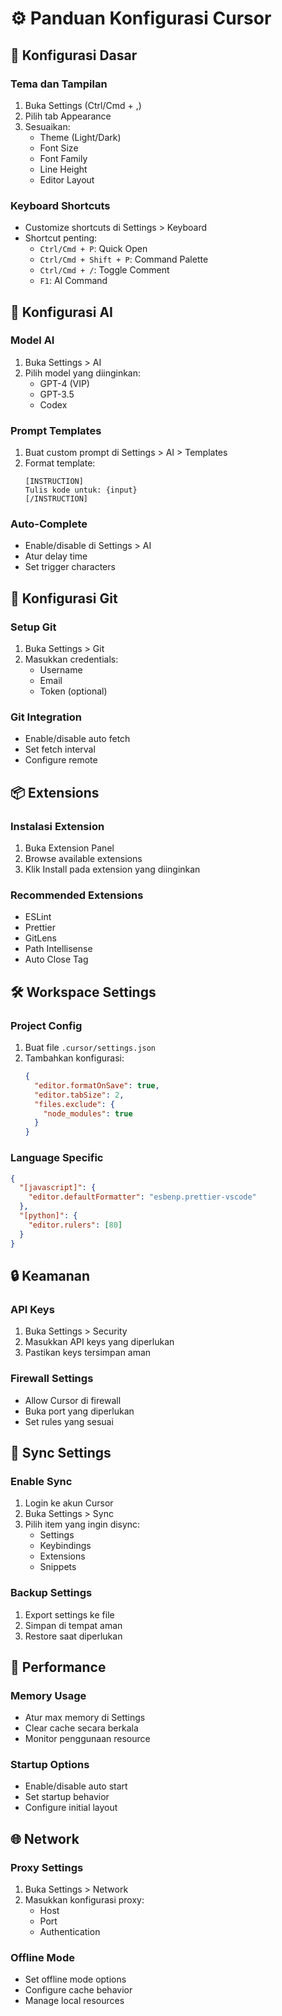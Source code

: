 # ⚙️ Panduan Konfigurasi Cursor

## 🎨 Konfigurasi Dasar

### Tema dan Tampilan
1. Buka Settings (Ctrl/Cmd + ,)
2. Pilih tab Appearance
3. Sesuaikan:
   - Theme (Light/Dark)
   - Font Size
   - Font Family
   - Line Height
   - Editor Layout

### Keyboard Shortcuts
- Customize shortcuts di Settings > Keyboard
- Shortcut penting:
  - `Ctrl/Cmd + P`: Quick Open
  - `Ctrl/Cmd + Shift + P`: Command Palette
  - `Ctrl/Cmd + /`: Toggle Comment
  - `F1`: AI Command

## 🤖 Konfigurasi AI

### Model AI
1. Buka Settings > AI
2. Pilih model yang diinginkan:
   - GPT-4 (VIP)
   - GPT-3.5
   - Codex

### Prompt Templates
1. Buat custom prompt di Settings > AI > Templates
2. Format template:
   ```
   [INSTRUCTION]
   Tulis kode untuk: {input}
   [/INSTRUCTION]
   ```

### Auto-Complete
- Enable/disable di Settings > AI
- Atur delay time
- Set trigger characters

## 🔧 Konfigurasi Git

### Setup Git
1. Buka Settings > Git
2. Masukkan credentials:
   - Username
   - Email
   - Token (optional)

### Git Integration
- Enable/disable auto fetch
- Set fetch interval
- Configure remote

## 📦 Extensions

### Instalasi Extension
1. Buka Extension Panel
2. Browse available extensions
3. Klik Install pada extension yang diinginkan

### Recommended Extensions
- ESLint
- Prettier
- GitLens
- Path Intellisense
- Auto Close Tag

## 🛠️ Workspace Settings

### Project Config
1. Buat file `.cursor/settings.json`
2. Tambahkan konfigurasi:
   ```json
   {
     "editor.formatOnSave": true,
     "editor.tabSize": 2,
     "files.exclude": {
       "node_modules": true
     }
   }
   ```

### Language Specific
```json
{
  "[javascript]": {
    "editor.defaultFormatter": "esbenp.prettier-vscode"
  },
  "[python]": {
    "editor.rulers": [80]
  }
}
```

## 🔒 Keamanan

### API Keys
1. Buka Settings > Security
2. Masukkan API keys yang diperlukan
3. Pastikan keys tersimpan aman

### Firewall Settings
- Allow Cursor di firewall
- Buka port yang diperlukan
- Set rules yang sesuai

## 🔄 Sync Settings

### Enable Sync
1. Login ke akun Cursor
2. Buka Settings > Sync
3. Pilih item yang ingin disync:
   - Settings
   - Keybindings
   - Extensions
   - Snippets

### Backup Settings
1. Export settings ke file
2. Simpan di tempat aman
3. Restore saat diperlukan

## 📱 Performance

### Memory Usage
- Atur max memory di Settings
- Clear cache secara berkala
- Monitor penggunaan resource

### Startup Options
- Enable/disable auto start
- Set startup behavior
- Configure initial layout

## 🌐 Network

### Proxy Settings
1. Buka Settings > Network
2. Masukkan konfigurasi proxy:
   - Host
   - Port
   - Authentication

### Offline Mode
- Set offline mode options
- Configure cache behavior
- Manage local resources 